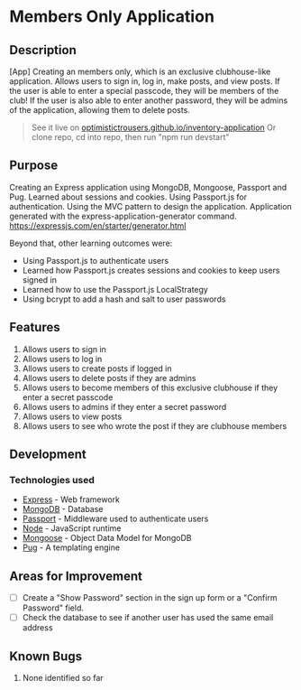 # Members Only Application

## Description

[App] Creating an members only, which is an exclusive clubhouse-like application. Allows users to sign in, log in, make posts, and view posts. If the user is able to enter a special passcode, they will be members of the club! If the user is also able to enter another password, they will be admins of the application, allowing them to delete posts.

> See it live on [optimistictrousers.github.io/inventory-application](https://optimistictrousers.github.io/inventory-application/)
> Or clone repo, cd into repo, then run "npm run devstart"

## Purpose

Creating an Express application using MongoDB, Mongoose, Passport and Pug. Learned about sessions and cookies. Using Passport.js for authentication. Using the MVC pattern to design the application. Application generated with the express-application-generator command. https://expressjs.com/en/starter/generator.html

Beyond that, other learning outcomes were:

- Using Passport.js to authenticate users
- Learned how Passport.js creates sessions and cookies to keep users signed in
- Learned how to use the Passport.js LocalStrategy
- Using bcrypt to add a hash and salt to user passwords

## Features

1. Allows users to sign in
2. Allows users to log in
3. Allows users to create posts if logged in
4. Allows users to delete posts if they are admins
5. Allows users to become members of this exclusive clubhouse if they enter a secret passcode
6. Allows users to admins if they enter a secret password
7. Allows users to view posts
8. Allows users to see who wrote the post if they are clubhouse members

## Development

### Technologies used

- [Express](https://expressjs.com/) - Web framework
- [MongoDB](https://www.mongodb.com/) - Database
- [Passport](https://www.passportjs.org/) - Middleware used to authenticate users
- [Node](https://nodejs.org/en/) - JavaScript runtime
- [Mongoose](https://mongoosejs.com/docs/) - Object Data Model for MongoDB
- [Pug](https://pugjs.org/api/getting-started.html) - A templating engine

## Areas for Improvement

* [ ] Create a "Show Password" section in the sign up form or a "Confirm Password" field.
* [ ] Check the database to see if another user has used the same email address

## Known Bugs

1. None identified so far
